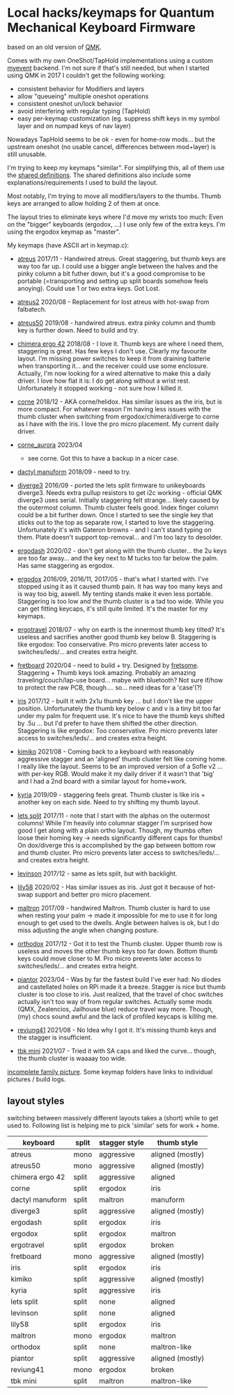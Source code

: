 # Local hacks/keymaps for Quantum Mechanical Keyboard Firmware

based on an old version of [QMK](https://github.com/qmk/qmk_firmware).

Comes with my own OneShot/TapHold implementations using a custom
[myevent](/quantum/process_keycode/process_myevent.h) backend. I'm not
sure if that's still needed, but when I started using QMK in 2017 I
couldn't get the following working:

* consistent behavior for Modifiers and layers
* allow "queueing" multiple oneshot operations
* consistent oneshot un/lock behavior
* avoid interfering with regular typing (TapHold)
* easy per-keymap customization (eg. suppress shift keys in my symbol
  layer and on numpad keys of nav layer)

Nowadays TapHold seems to be ok - even for home-row mods... but the
upstream oneshot (no usable cancel, differences between mod+layer) is
still unusable.

I'm trying to keep my keymaps "similar". For simplifying this, all of
them use the [shared definitions](/mykeys.h). The shared definitions
also include some explanations/requirements I used to build the layout.

Most notably, I'm trying to move all modifiers/layers to the thumbs.
Thumb keys are arranged to allow holding 2 of them at once.

The layout tries to eliminate keys where I'd move my wrists too much:
Even on the "bigger" keyboards (ergodox, ...) I use only few of the
extra keys. I'm using the ergodox keymap as "master".

My keymaps (have ASCII art in keymap.c):

* [atreus](/keyboards/rclasen/atreus/keymaps/rclasen/) 2017/11 - Handwired
  atreus. Great staggering, but thumb keys are way too far up. I could use
  a bigger angle between the halves and the pinky column a bit futher
  down, but it's a good compromise to be portable (=transporting and
  setting up split boards somehow feels anoying). Could use 1 or two extra
  keys.  Got Lost.

* [atreus2](/keyboards/atreus/keymaps/rclasen/) 2020/08 - Replacement for
  lost atreus with hot-swap from falbatech.

* [atreus50](/keyboards/rclasen/atreus50/keymaps/rclasen/) 2019/08 - handwired
  atreus.  extra pinky column and thumb key is further down. Need to build
  and try.

* [chimera ergo 42](/keyboards/rclasen/chimera42/keymaps/rclasen/) 2018/08 -
  I love it. Thumb keys are where I need them, staggering is great. Has
  few keys I don't use. Clearly my favourite layout. I'm missing power
  switches to keep it from draining batterie when transporting it...  and
  the receiver could use some enclosure. Actually, I'm now looking for a
  wired alternative to make this a daily driver. I love how flat it is: I
  do get along without a wrist rest. Unfortunately it stopped working -
  not sure how I killed it.

* [corne](/keyboards/crkbd/keymaps/rclasen/) 2018/12 - AKA corne/helidox.
  Has similar issues as the iris, but is more compact. For whatever reason
  I'm having less issues with the thumb cluster when switching from
  ergodox/chimera/diverge to corne as I have with the iris. I love the pro
  micro placement. My current daily driver.

* [corne_aurora](/keyboards/splitkb/aurora/corne/keymaps/rclasen/) 2023/04
  - see corne. Got this to have a backup in a nicer case.

* [dactyl manuform](/keyboards/rclasen/dactyform/keymaps/rclasen/) 2018/09 -
  need to try.

* [diverge3](/keyboards/rclasen/diverge3/keymaps/rclasen/) 2016/09 - ported the
  lets split firmware to unikeyboards diverge3. Needs extra pullup
  resistors to get i2c working - official QMK diverge3 uses serial.
  Initially staggering felt strange... likely caused by the outermost
  column. Thumb cluster feels good. Index finger column could be a bit
  further down.  Once I started to see the single key that sticks out to
  the top as separate row, I started to love the staggering. Unfortunately
  it's with Gateron browns - and I can't stand typing on them. Plate
  doesn't support top-removal... and I'm too lazy to desolder.

* [ergodash](/keyboards/omkbd/ergodash/keymaps/rclasen/) 2020/02 - don't
  get along with the thumb cluster... the 2u keys are too far away... and
  the key next to M tucks too far below the palm. Has same staggering as
  ergodox.

* [ergodox](/keyboards/ergodox_ez/keymaps/rclasen/) 2016/09, 2016/11,
  2017/05 - that's what I started with. I've stopped using it as it caused
  thumb pain. It has way too many keys and is way too big, aswell.  My
  tenting stands make it even less portable.  Staggering is too low and
  the thumb cluster is a tad too wide. While you can get fitting keycaps,
  it's still quite limited. It's the master for my keymaps.

* [ergotravel](/keyboards/ergotravel/keymaps/rclasen/) 2018/07 - why on
  earth is the innermost thumb key tilted? It's useless and sacrifies
  another good thumb key below B. Staggering is like ergodox: Too
  conservative. Pro micro prevents later access to switches/leds/... and
  creates extra height.

* [fretboard](/keyboards/rclasen/fretboard/keymaps/rclasen/) 2020/04 - need to
  build + try.  Designed by [fretsome](https://www.reddit.com/u/Fretsome).
  Staggering + Thumb keys look amazing. Probably an amazing
  traveling/couch/lap-use board... mabye with bluetooth? Not sure if/how
  to protect the raw PCB, though.... so...  need ideas for a 'case'(?)

* [iris](/keyboards/keebio/iris/keymaps/rclasen/) 2017/12 - built it with
  2x1u thumb key ... but I don't like the upper position. Unfortunately
  the thumb key below c and v is a tiny bit too far under my palm for
  frequent use. It's nice to have the thumb keys shifted by .5u ... but
  I'd prefer to have them shifted the other direction. Staggering is like
  ergodox: Too conservative. Pro micro prevents later access to
  switches/leds/...  and creates extra height.

* [kimiko](/keyboards/keycapsss/kimiko/keymaps/rclasen/) 2021/08 - Coming back to
  a keyboard with reasonably aggressive stagger and an 'aligned' thumb
  cluster felt like coming home. I really like the layout. Seems to be an
  improved version of a Sofle v2 ... with per-key RGB. Would make it my
  daily driver if it wasn't that 'big' and I had a 2nd board with a
  similar layout for home+work.

* [kyria](/keyboards/splitkb/kyria/keymaps/rclasen/) 2019/09 - staggering feels
  great.  Thumb cluster is like iris + another key on each side. Need to
  try shifting my thumb layout.

* [lets split](/keyboards/lets_split/keymaps/rclasen/) 2017/11 - note that
  I start with the alphas on the outermost columns! While I'm heavily into
  columnar stagger I'm surprised how good I get along with a plain ortho
  layout. Though, my thumbs often loose their homing key -> needs
  significantly different caps for thumbs! On dox/diverge this is
  accomplished by the gap between bottom row and thumb cluster. Pro micro
  prevents later access to switches/leds/... and creates extra height.

* [levinson](/keyboards/keebio/levinson/keymaps/rclasen/) 2017/12 - same
  as lets split, but with backlight.

* [lily58](/keyboards/lily58/keymaps/rclasen/) 2020/02 - Has similar
  issues as iris. Just got it because of hot-swap support and better pro
  micro placement.

* [maltron](/keyboards/rclasen/maltron/keymaps/rclasen/) 2017/09 - handwired
  Maltron.  Thumb cluster is hard to use when resting your palm -> made it
  impossible for me to use it for long enough to get used to the dwells.
  Angle between halves is ok, but I do miss adjusting the angle when
  changing posture.

* [orthodox](/keyboards/orthodox/keymaps/rclasen/) 2017/12 - Got it to
  test the Thumb cluster. Upper thumb row is useless and moves the other
  thumb keys too far down. Bottom thumb keys could move closer to M. Pro
  micro prevents later access to switches/leds/... and creates extra
  height.

* [piantor](/keyboards/beekeeb/piantor/keymaps/rclasen/) 2023/04 - Was by
  far the fastest build I've ever had: No diodes and castellated holes on
  RPi made it a breeze. Stagger is nice but thumb cluster is too close to
  iris.  Just realized, that the travel of choc switches actually isn't
  too way of from regular switches.  Actually some mods (QMX, Zealencios,
  Jailhouse blue) reduce travel way more. Though, (my) chocs sound awful
  and the lack of profiled keycaps is killihg me.

* [reviung41](/keyboards/reviung/reviung41/keymaps/rclasen/) 2021/08 - No
  Idea why I got it. It's missing thumb keys and the stagger is
  insufficient.

* [tbk mini](/keyboards/bastardkb/tbkmini/rclasen/) 2021/07 - Tried it with
  SA caps and liked the curve... though, the thumb cluster is waaaay too
  wide.

[incomplete family picture](https://imgur.com/daPI7GG). Some keymap
folders have links to individual pictures / build logs.

## layout styles

switching between massively different layouts takes a (short) while to get
used to. Following list is helping me to pick 'similar' sets for work +
home.

keyboard        | split | stagger style | thumb style
---             | ---   | ---           | ---
atreus          | mono  | aggressive    | aligned (mostly)
atreus50        | mono  | aggressive    | aligned (mostly)
chimera ergo 42 | split | aggressive    | aligned
corne           | split | ergodox       | iris
dactyl manuform | split | maltron       | manuform
diverge3        | split | aggressive    | aligned (mostly)
ergodash        | split | ergodox       | iris
ergodox         | split | ergodox       | maltron
ergotravel      | split | ergodox       | broken
fretboard       | mono  | aggressive    | aligned (mostly)
iris            | split | ergodox       | iris
kimiko          | split | aggressive    | aligned (mostly)
kyria           | split | aggressive    | iris
lets split      | split | none          | aligned
levinson        | split | none          | aligned
lily58          | split | ergodox       | iris
maltron         | mono  | ergodox       | maltron
orthodox        | split | none          | maltron-like
piantor         | split | aggressive    | aligned (mostly)
reviung41       | mono  | ergodox       | broken
tbk mini        | split | maltron       | maltron-like

